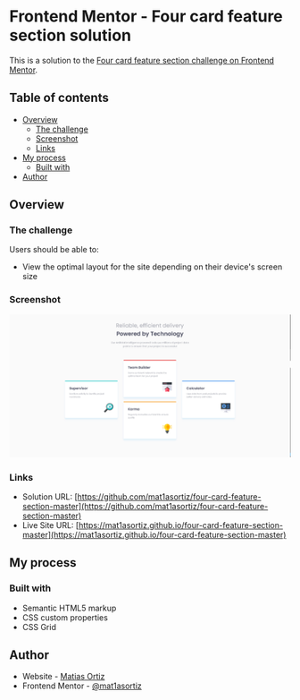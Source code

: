 # Frontend Mentor - Four card feature section solution

This is a solution to the [Four card feature section challenge on Frontend Mentor](https://www.frontendmentor.io/challenges/four-card-feature-section-weK1eFYK).

## Table of contents

- [Overview](#overview)
  - [The challenge](#the-challenge)
  - [Screenshot](#screenshot)
  - [Links](#links)
- [My process](#my-process)
  - [Built with](#built-with)
- [Author](#author)

## Overview

### The challenge

Users should be able to:

- View the optimal layout for the site depending on their device's screen size

### Screenshot

![](./screenshot.PNG)

### Links

- Solution URL: [https://github.com/mat1asortiz/four-card-feature-section-master](https://github.com/mat1asortiz/four-card-feature-section-master)
- Live Site URL: [https://mat1asortiz.github.io/four-card-feature-section-master](https://mat1asortiz.github.io/four-card-feature-section-master)

## My process

### Built with

- Semantic HTML5 markup
- CSS custom properties
- CSS Grid

## Author

- Website - [Matias Ortiz](https://portafolio-matias-ortiz.000webhostapp.com/)
- Frontend Mentor - [@mat1asortiz](https://www.frontendmentor.io/profile/mat1asortiz)